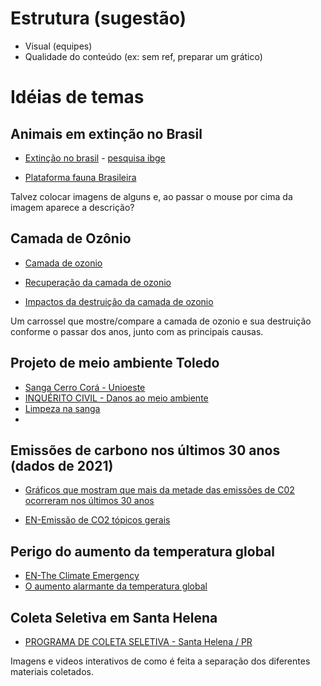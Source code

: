 # Estrutura (sugestão)
- Visual (equipes)
- Qualidade do conteúdo (ex: sem ref, preparar um grático)



# Idéias de temas

## Animais em extinção no Brasil 


- [Extinção no brasil](https://valor.globo.com/brasil/noticia/2023/05/24/sabe-que-especies-estao-ameacadas-de-extincao-no-brasil-confira-alguns-exemplos.ghtml) - [pesquisa ibge](https://biblioteca.ibge.gov.br/index.php/biblioteca-catalogo?view=detalhes&id=2101754)

- [Plataforma fauna Brasileira](https://g1.globo.com/meio-ambiente/noticia/2023/08/02/icmbio-lanca-plataforma-que-reune-dados-de-5-mil-especies-da-fauna-brasileira.ghtml)

Talvez colocar imagens de alguns e, ao passar o mouse por cima da imagem aparece a descrição?

## Camada de Ozônio

- [Camada de ozonio](https://www.cnnbrasil.com.br/tecnologia/camada-de-ozonio-deve-se-recuperar-completamente-nas-proximas-decadas/)

- [Recuperação da camada de ozonio](https://www.bbc.com/portuguese/geral-59053884)

- [Impactos da destruição da camada de ozonio](https://mundoeducacao.uol.com.br/geografia/destruicao-camada-ozonio.htm)

Um carrossel que mostre/compare a camada de ozonio e sua destruição conforme o passar dos anos, junto com as principais causas.

## Projeto de meio ambiente Toledo

- [Sanga Cerro Corá - Unioeste](http://www.diaadiaeducacao.pr.gov.br/portals/cadernospde/pdebusca/producoes_pde/2008_unioeste_geo_artigo_jose_odecio_langer.pdf)
- [INQUÉRITO CIVIL - Danos ao meio ambiente](https://www.toledo.pr.gov.br/sites/default/files/paginabasica-2022-12/recomendacao_administrativa_01-2021_loteamento_sanga_cerro_cora_suspensao_anuencia_0.pdf)
- [Limpeza na sanga](https://www.toledo.pr.gov.br/old/noticia/caminhada-e-limpeza-na-sanga-cerro-cora-recolhe-15-tonelada-de-lixo)
- 
## Emissões de carbono nos últimos 30 anos (dados de 2021)

- [Gráficos que mostram que mais da metade das emissões de C02 ocorreram nos últimos 30 anos](https://www.bbc.com/portuguese/geral-59013520)

- [EN-Emissão de CO2 tópicos gerais](https://ourworldindata.org/co2-emissions)

## Perigo do aumento da temperatura global 

- [EN-The Climate Emergency](https://www.rainforestcoalition.org/the-climate-emergency/?gclid=EAIaIQobChMI1I2Lu_XLgQMVdROzAB2nKw-VEAAYASAAEgI8n_D_BwE)
- [O aumento alarmante da temperatura global](https://www.unep.org/pt-br/noticias-e-reportagens/reportagem/o-aumento-alarmante-da-temperatura-global)

## Coleta Seletiva em Santa Helena
- [PROGRAMA DE COLETA SELETIVA - Santa Helena / PR](https://2013-2016-indicadores.cidadessustentaveis.org.br/br/PR/santa-helena/boa-pratica/295/programa-de-coleta-seletiva)


Imagens e videos interativos de como é feita a separação dos diferentes materiais coletados. 
